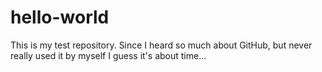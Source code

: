 # hello-world
This is my test repository. Since I heard so much about GitHub, but never really used it by myself I guess it's about time...
